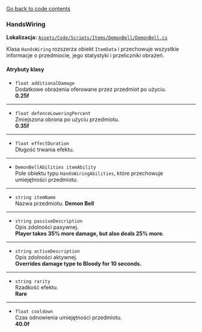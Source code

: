 [Go back to code contents](../../../codeContents.md)

### HandsWiring

**Lokalizacja:** [`Assets/Code/Scripts/Items/DemonBell/DemonBell.cs`](../../../../Assets/Code/Scripts/Items/DemonBell/DemonBell.cs)

Klasa `HandsWiring` rozszerza obiekt `ItemData` i przechowuje wszystkie informacje o przedmiocie, jego statystyki i przeliczniki obrażeń.

#### Atrybuty klasy

- `float additionalDamage`  
  Dodatkowe obrażenia oferowane przez przedmiot po użyciu.  
  **0.25f**
---
- `float defenceLoweringPercent`  
  Zmiejszona obrona po użyciu przedmiotu.  
  **0.35f**
---
- `float effectDuration`  
  Długość trwania efektu.
---
- `DemonBellAbilities itemAbility`  
  Pole obiektu typu `HandsWiringAbilities`, które przechowuje umiejętności przedmiotu.
---
- `string itemName`  
  Nazwa przedmiotu.
  **Demon Bell**
---
- `string passiveDescription`  
  Opis zdolności pasywnej.  
  **Player takes 35% more damage, but also deals 25% more.**
---
- `string activeDescription`  
  Opis zdolności aktywnej.  
  **Overrides damage type to Bloody for 10 seconds.**
---
- `string rarity`  
  Rzadkość efektu.  
  **Rare**
---
- `float cooldown`  
  Czas odnowienia umiejętności przedmiotu.  
  **40.0f**